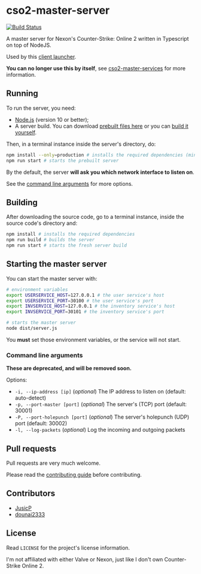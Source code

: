 # cso2-master-server

[![Build Status](https://travis-ci.org/Ochii/cso2-master-server.svg?branch=master)](https://travis-ci.org/Ochii/cso2-master-server)

A master server for Nexon's Counter-Strike: Online 2 written in Typescript on top of NodeJS.

Used by this [client launcher](https://github.com/Ochii/cso2-launcher/).

**You can no longer use this by itself**, see [cso2-master-services](https://github.com/Ochii/cso2-master-services) for more information.

## Running

To run the server, you need:

- [Node.js](https://nodejs.org/) (version 10 or better);
- A server build. You can download [prebuilt files here](https://github.com/Ochii/cso2-master-server/releases/latest) or you can [build it yourself](#building).

Then, in a terminal instance inside the server's directory, do:

```sh
npm install --only=production # installs the required dependencies (minimal dependencies)
npm run start # starts the prebuilt server
```

By the default, the server **will ask you which network interface to listen on**.

See the [command line arguments](#command-line-arguments) for more options.

## Building

After downloading the source code, go to a terminal instance, inside the source code's directory and:

```sh
npm install # installs the required dependencies
npm run build # builds the server
npm run start # starts the fresh server build
```

## Starting the master server

You can start the master server with:

```sh
# environment variables
export USERSERVICE_HOST=127.0.0.1 # the user service's host
export USERSERVICE_PORT=30100 # the user service's port
export INVSERVICE_HOST=127.0.0.1 # the inventory service's host
export INVSERVICE_PORT=30101 # the inventory service's port

# starts the master server
node dist/server.js
```

You **must** set those environment variables, or the service will not start.

### Command line arguments

**These are deprecated, and will be removed soon.**

Options:

- ```-i, --ip-address [ip]``` (*optional*) The IP address to listen on (default: auto-detect)
- ```-p, --port-master [port]``` (*optional*) The server's (TCP) port (default: 30001)
- ```-P, --port-holepunch [port]``` (*optional*) The server's holepunch (UDP) port (default: 30002)
- ```-l, --log-packets``` (*optional*) Log the incoming and outgoing packets

## Pull requests

Pull requests are very much welcome.

Please read the [contributing guide](https://github.com/Ochii/cso2-master-service/blob/master/.github/PULL_REQUEST_TEMPLATE.md) before contributing.

## Contributors

- [JusicP](https://github.com/JusicP)
- [dounai2333](https://github.com/dounai2333)

## License

Read ```LICENSE``` for the project's license information.

I'm not affiliated with either Valve or Nexon, just like I don't own Counter-Strike Online 2.
